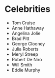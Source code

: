 # Celebrities

- Tom Cruise
- Anne Hathaway
- Angelina Jolie
- Brad Pitt
- George Clooney
- Julia Roberts
- Meryl Streep
- Robert De Niro
- Will Smith
- Eddie Murphy
